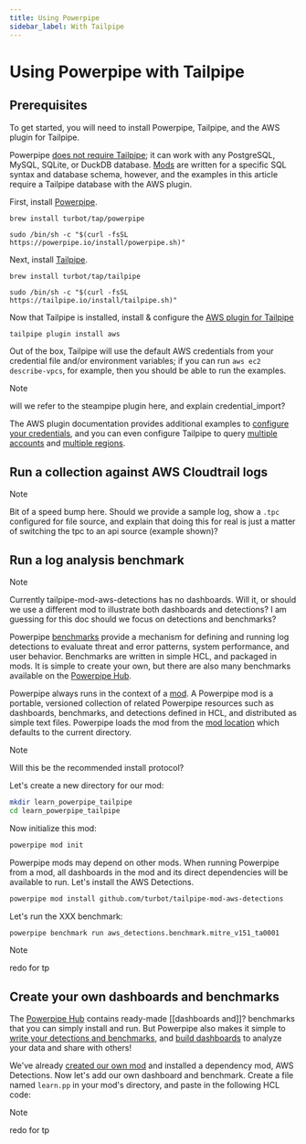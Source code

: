 ```yaml
---
title: Using Powerpipe 
sidebar_label: With Tailpipe
---
```


#  Using Powerpipe with Tailpipe

## Prerequisites

To get started, you will need to install Powerpipe, Tailpipe, and the AWS plugin for Tailpipe.

Powerpipe [does not require Tailpipe](/docs/run#selecting-a-database); it can work with any PostgreSQL, MySQL, SQLite, or DuckDB database. [Mods](/docs/build) are written for a specific SQL syntax and database schema, however, and the examples in this article require a Tailpipe database with the AWS plugin.  


First, install [Powerpipe](https://powerpipe.io/downloads).  

```bash+macos
brew install turbot/tap/powerpipe
```

```bash+linux 
sudo /bin/sh -c "$(curl -fsSL https://powerpipe.io/install/powerpipe.sh)"
```

Next, install [Tailpipe](https://tailpipe.io/downloads). 

```bash+macos
brew install turbot/tap/tailpipe
```

```bash+linux
sudo /bin/sh -c "$(curl -fsSL https://tailpipe.io/install/tailpipe.sh)"
```

Now that Tailpipe is installed, install & configure the [AWS plugin for Tailpipe](https://hub.tailpipe.io/plugins/turbot/aws)

```bash
tailpipe plugin install aws
```

Out of the box, Tailpipe will use the default AWS credentials from your credential file and/or environment variables; if you can run `aws ec2 describe-vpcs`, for example, then you should be able to run the examples. 

>[!NOTE]
> will we refer to the steampipe plugin here, and explain credential_import?

The AWS plugin documentation provides additional examples to [configure your credentials](https://hub.tailpipe.io/plugins/turbot/aws#configuring-aws-credentials), and you can even configure Tailpipe to query [multiple accounts](https://tailpipe.io/docs#:~:text=tailpipe%20to%20query-,multiple%20accounts,-and%20multiple%20regions) and [multiple regions](https://tailpipe.io/docs#:~:text=multiple%20accounts%20and-,multiple%20regions).


## Run a collection against AWS Cloudtrail logs

> [!NOTE]
> Bit of a speed bump here. Should we provide a sample log, show a `.tpc` configured for file source, and explain that doing this for real is just a matter of switching the tpc to an api source (example shown)?

## Run a log analysis benchmark

> [!NOTE]
> Currently tailpipe-mod-aws-detections has no dashboards. Will it, or should we use a different mod to illustrate both dashboards and detections? I am guessing for this doc should we focus on detections and benchmarks? 


Powerpipe [benchmarks](/docs/run/benchmarks) provide a mechanism for defining and running log detections to evaluate threat and error patterns, system performance, and user behavior. Benchmarks are written in simple HCL, and packaged in mods.  It is simple to create your own, but there are also many benchmarks available on the [Powerpipe Hub](https://hub.powerpipe.io/). 

Powerpipe always runs in the context of a [mod](/docs/build/).  A Powerpipe mod is a portable, versioned collection of related Powerpipe resources such as dashboards, benchmarks, and detections defined in HCL, and distributed as simple text files.  Powerpipe loads the mod from the [mod location](/docs/run#mod-location) which defaults to the current directory.

> [!NOTE]
> Will this be the recommended install protocol?

Let's create a new directory for our mod:

```bash
mkdir learn_powerpipe_tailpipe
cd learn_powerpipe_tailpipe
```

Now initialize this mod:
```bash
powerpipe mod init
```

Powerpipe mods may depend on other mods.  When running Powerpipe from a mod, all dashboards in the mod and its direct dependencies will be available to run. Let's install the AWS Detections.

```bash
powerpipe mod install github.com/turbot/tailpipe-mod-aws-detections
```

Let's run the XXX benchmark:
```bash
powerpipe benchmark run aws_detections.benchmark.mitre_v151_ta0001
```

>[!NOTE]
> redo for tp

## Create your own dashboards and benchmarks

The [Powerpipe Hub](https://hub.powerpipe.io/) contains ready-made [[dashboards and]]? benchmarks that you can simply install and run. But Powerpipe also makes it simple to [write your detections and benchmarks](/docs/build/writing-detections), and [build dashboards](/docs/build/writing-dashboards) to analyze your data and share with others! 

We've already [created our own mod](/docs/build/create-mod) and installed a dependency mod, AWS Detections.  Now let's add our own dashboard and benchmark.  Create a file named `learn.pp` in your mod's directory, and paste in the following HCL code:

>[!NOTE]
> redo for tp

